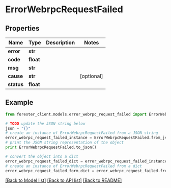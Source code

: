 # ErrorWebrpcRequestFailed


## Properties

Name | Type | Description | Notes
------------ | ------------- | ------------- | -------------
**error** | **str** |  | 
**code** | **float** |  | 
**msg** | **str** |  | 
**cause** | **str** |  | [optional] 
**status** | **float** |  | 

## Example

```python
from forester_client.models.error_webrpc_request_failed import ErrorWebrpcRequestFailed

# TODO update the JSON string below
json = "{}"
# create an instance of ErrorWebrpcRequestFailed from a JSON string
error_webrpc_request_failed_instance = ErrorWebrpcRequestFailed.from_json(json)
# print the JSON string representation of the object
print ErrorWebrpcRequestFailed.to_json()

# convert the object into a dict
error_webrpc_request_failed_dict = error_webrpc_request_failed_instance.to_dict()
# create an instance of ErrorWebrpcRequestFailed from a dict
error_webrpc_request_failed_form_dict = error_webrpc_request_failed.from_dict(error_webrpc_request_failed_dict)
```
[[Back to Model list]](../README.md#documentation-for-models) [[Back to API list]](../README.md#documentation-for-api-endpoints) [[Back to README]](../README.md)


